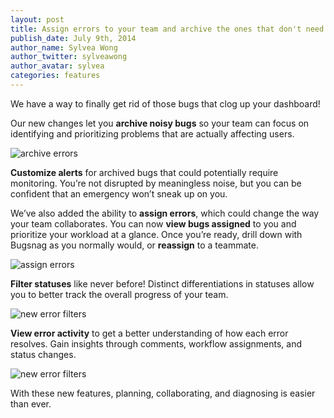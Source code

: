 ```yaml
---
layout: post
title: Assign errors to your team and archive the ones that don't need fixing  
publish_date: July 9th, 2014 
author_name: Sylvea Wong
author_twitter: sylveawong
author_avatar: sylvea
categories: features
---
```


We have a way to finally get rid of those bugs that clog up your dashboard!

Our new changes let you **archive noisy bugs** so your team can focus on identifying and prioritizing problems that are actually affecting users.

![archive errors](/img/posts/workflow-improvements_archived.png)

**Customize alerts** for archived bugs that could potentially require monitoring. You’re not disrupted by meaningless noise, but you can be confident that an emergency won’t sneak up on you.

We’ve also added the ability to **assign errors**, which could change the way your team collaborates. You can now **view bugs assigned** to you and prioritize your workload at a glance. Once you’re ready, drill down with Bugsnag as you normally would, or **reassign** to a teammate.

![assign errors](/img/posts/workflow-improvements_assign.png)

**Filter statuses** like never before! Distinct differentiations in statuses allow you to better track the overall progress of your team.

<div class="xxs">
  <div class="frame">
    <img src="/img/posts/workflow-improvements_filters.png" alt="new error filters"/>
  </div>
</div>

**View error activity** to get a better understanding of how each error resolves. Gain insights through comments, workflow assignments, and status changes.

<div class="medium frame">
  <img src="/img/posts/workflow-improvements_activity-feed.png" alt="new error filters"/>
</div>

With these new features, planning, collaborating, and diagnosing is easier than ever.
